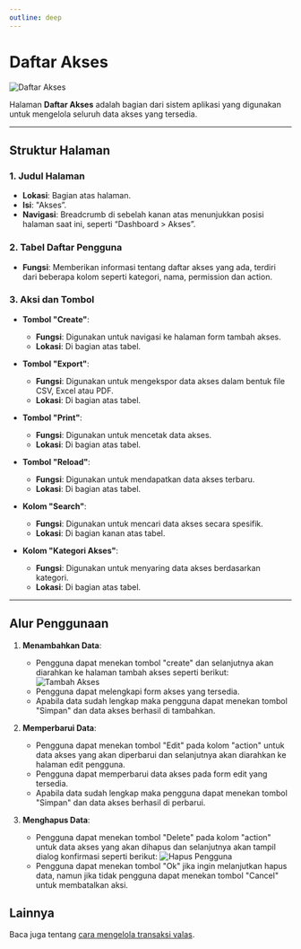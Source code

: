 ```yaml
---
outline: deep
---
```


# Daftar Akses

![Daftar Akses](/daftar-akses.png)

Halaman **Daftar Akses** adalah bagian dari sistem aplikasi yang digunakan untuk mengelola seluruh data akses yang tersedia.

---

## Struktur Halaman

### 1. **Judul Halaman**

- **Lokasi**: Bagian atas halaman.
- **Isi**: "Akses”.
- **Navigasi**: Breadcrumb di sebelah kanan atas menunjukkan posisi halaman saat ini, seperti “Dashboard > Akses”.

### 2. **Tabel Daftar Pengguna**

- **Fungsi**: Memberikan informasi tentang daftar akses yang ada, terdiri dari beberapa kolom seperti kategori, nama, permission dan action.

### 3. **Aksi dan Tombol**

- **Tombol "Create"**:

  - **Fungsi**: Digunakan untuk navigasi ke halaman form tambah akses.
  - **Lokasi**: Di bagian atas tabel.

- **Tombol "Export"**:

  - **Fungsi**: Digunakan untuk mengekspor data akses dalam bentuk file CSV, Excel atau PDF.
  - **Lokasi**: Di bagian atas tabel.

- **Tombol "Print"**:

  - **Fungsi**: Digunakan untuk mencetak data akses.
  - **Lokasi**: Di bagian atas tabel.

- **Tombol "Reload"**:

  - **Fungsi**: Digunakan untuk mendapatkan data akses terbaru.
  - **Lokasi**: Di bagian atas tabel.

- **Kolom "Search"**:

  - **Fungsi**: Digunakan untuk mencari data akses secara spesifik.
  - **Lokasi**: Di bagian kanan atas tabel.

- **Kolom "Kategori Akses"**:

  - **Fungsi**: Digunakan untuk menyaring data akses berdasarkan kategori.
  - **Lokasi**: Di bagian atas tabel.

---

## Alur Penggunaan

1. **Menambahkan Data**:

   - Pengguna dapat menekan tombol "create" dan selanjutnya akan diarahkan ke halaman tambah akses seperti berikut:
     ![Tambah Akses](/tambah-akses.png)
   - Pengguna dapat melengkapi form akses yang tersedia.
   - Apabila data sudah lengkap maka pengguna dapat menekan tombol "Simpan" dan data akses berhasil di tambahkan.

2. **Memperbarui Data**:

   - Pengguna dapat menekan tombol "Edit" pada kolom "action" untuk data akses yang akan diperbarui dan selanjutnya akan diarahkan ke halaman edit pengguna.
   - Pengguna dapat memperbarui data akses pada form edit yang tersedia.
   - Apabila data sudah lengkap maka pengguna dapat menekan tombol "Simpan" dan data akses berhasil di perbarui.

3. **Menghapus Data**:

   - Pengguna dapat menekan tombol "Delete" pada kolom "action" untuk data akses yang akan dihapus dan selanjutnya akan tampil dialog konfirmasi seperti berikut:
     ![Hapus Pengguna](/hapus-akses.png)
   - Pengguna dapat menekan tombol "Ok" jika ingin melanjutkan hapus data, namun jika tidak pengguna dapat menekan tombol "Cancel" untuk membatalkan aksi.

## Lainnya

Baca juga tentang [cara mengelola transaksi valas](/transaksi/transaksipa-valas).
